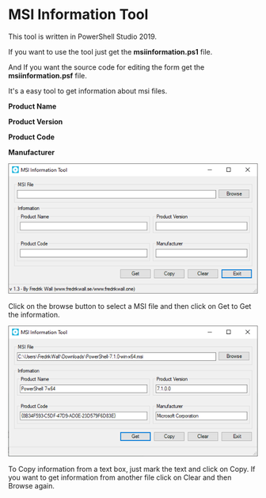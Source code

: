 # MSI Information Tool
This tool is written in PowerShell Studio 2019.

If you want to use the tool just get the **msiinformation.ps1** file.

And If you want the source code for editing the form get the **msiinformation.psf** file.

It's a easy tool to get information about msi files.

**Product Name**

**Product Version**

**Product Code**

**Manufacturer**

![alt text](https://github.com/FredrikWall/PowerShell/blob/master/MSI%20Information%20Tool/Pictures/MSIInformationTool01.PNG?raw=true)

Click on the browse button to select a MSI file and then click on Get to Get the information.

![alt text](https://github.com/FredrikWall/PowerShell/blob/master/MSI%20Information%20Tool/Pictures/MSIInformationTool02.PNG?raw=true)

To Copy information from a text box, just mark the text and click on Copy.
If you want to get information from another file click on Clear and then Browse again.

